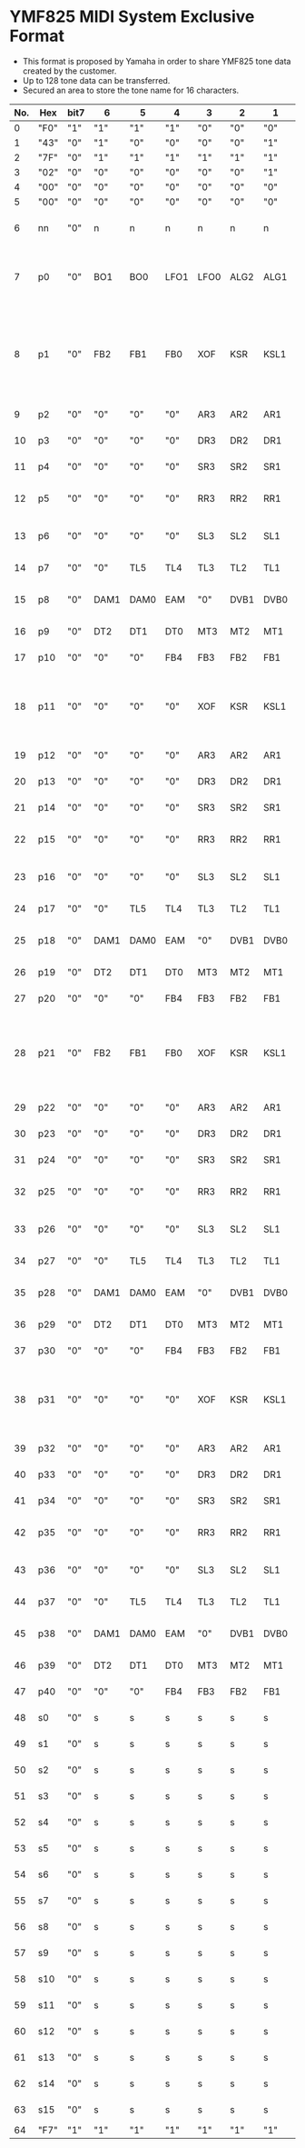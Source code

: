 # YMF825 MIDI System Exclusive Format

+ This format is proposed by Yamaha in order to share YMF825 tone data created by the customer.
+ Up to 128 tone data can be transferred.
+ Secured an area to store the tone name for 16 characters.


|No.|Hex|bit7|6|5|4|3|2|1|0|range|definition|notes|
|-|-|-|-|-|-|-|-|-|-|-|-|-|
|0|"F0"|"1"|"1"|"1"|"1"|"0"|"0"|"0"|"0"||||
|1|"43"|"0"|"1"|"0"|"0"|"0"|"0"|"1"|"1"||YAMAHA||
|2|"7F"|"0"|"1"|"1"|"1"|"1"|"1"|"1"|"1"||make,DIY ID||
|3|"02"|"0"|"0"|"0"|"0"|"0"|"0"|"1"|"0"||make,DIY ID||
|4|"00"|"0"|"0"|"0"|"0"|"0"|"0"|"0"|"0"||YMF825||
|5|"00"|"0"|"0"|"0"|"0"|"0"|"0"|"0"|"0"||(reserved)||
|6|nn|"0"|n|n|n|n|n|n|n|0 - 127|Program Change Number||
|7|p0|"0"|BO1|BO0|LFO1|LFO0|ALG2|ALG1|ALG0|0-3, 0-3, 0-7|Voice Common|Basic Octave/ LFO freq./ FM Algorithm|
|8|p1|"0"|FB2|FB1|FB0|XOF|KSR|KSL1|KSL0|0-7, 0/1, 0/1, 0-3|Op.1 Key Control| Feedback/ Ignore Note Off/Key Scale Sens./Key Scale Level|
|9|p2|"0"|"0"|"0"|"0"|AR3|AR2|AR1|AR0|0-15|Op.1 Attack Rate||
|10|p3|"0"|"0"|"0"|"0"|DR3|DR2|DR1|DR0|0-15|Op.1 Decay Rate||
|11|p4|"0"|"0"|"0"|"0"|SR3|SR2|SR1|SR0|0-15|Op.1 Sustain Rate ||
|12|p5|"0"|"0"|"0"|"0"|RR3|RR2|RR1|RR0|0-15|Op.1 Release Rate ||
|13|p6|"0"|"0"|"0"|"0"|SL3|SL2|SL1|SL0|0-15|Op.1 Sustain Level ||
|14|p7|"0"|"0"|TL5|TL4|TL3|TL2|TL1|TL0|0-63|Op.1 Total Level||
|15|p8|"0"|DAM1|DAM0|EAM|"0"|DVB1|DVB0|EVB|0-3,0/1,0-3,0/1|Op.1 Modulation||
|16|p9|"0"|DT2|DT1|DT0|MT3|MT2|MT1|MT0|0-7,0-15|Op.1 Pitch|Detune/ Multi|
|17|p10|"0"|"0"|"0"|FB4|FB3|FB2|FB1|FB0|0-15|Op.1 Wave Shape||
|18|p11|"0"|"0"|"0"|"0"|XOF|KSR|KSL1|KSL0|0/1,0/1,0-3|Op.2 Key Control| Ignore Note Off/ Key Scale Sens./Key Scale Level|
|19|p12|"0"|"0"|"0"|"0"|AR3|AR2|AR1|AR0|0-15|Op.2 Attack Rate||
|20|p13|"0"|"0"|"0"|"0"|DR3|DR2|DR1|DR0|0-15|Op.2 Decay Rate||
|21|p14|"0"|"0"|"0"|"0"|SR3|SR2|SR1|SR0|0-15|Op.2 Sustain Rate ||
|22|p15|"0"|"0"|"0"|"0"|RR3|RR2|RR1|RR0|0-15|Op.2 Release Rate ||
|23|p16|"0"|"0"|"0"|"0"|SL3|SL2|SL1|SL0|0-15|Op.2 Sustain Level ||
|24|p17|"0"|"0"|TL5|TL4|TL3|TL2|TL1|TL0|0-63|Op.2 Total Level||
|25|p18|"0"|DAM1|DAM0|EAM|"0"|DVB1|DVB0|EVB|0-3,0/1,0-3,0/1|Op.2 Modulation||
|26|p19|"0"|DT2|DT1|DT0|MT3|MT2|MT1|MT0|0-7,0-15|Op.2 Pitch|Detune/ Multi|
|27|p20|"0"|"0"|"0"|FB4|FB3|FB2|FB1|FB0|0-15|Op.2 Wave Shape||
|28|p21|"0"|FB2|FB1|FB0|XOF|KSR|KSL1|KSL0|0-7, 0/1, 0/1, 0-3|Op.3 Key Control|Feedback/ Ignore Note Off/ Key Scale Sens./ Key Scale Level|
|29|p22|"0"|"0"|"0"|"0"|AR3|AR2|AR1|AR0|0-15|Op.3 Attack Rate||
|30|p23|"0"|"0"|"0"|"0"|DR3|DR2|DR1|DR0|0-15|Op.3 Decay Rate||
|31|p24|"0"|"0"|"0"|"0"|SR3|SR2|SR1|SR0|0-15|Op.3 Sustain Rate||
|32|p25|"0"|"0"|"0"|"0"|RR3|RR2|RR1|RR0|0-15|Op.3 Release Rate||
|33|p26|"0"|"0"|"0"|"0"|SL3|SL2|SL1|SL0|0-15|Op.3 Sustain Level||
|34|p27|"0"|"0"|TL5|TL4|TL3|TL2|TL1|TL0|0-63|Op.3 Total Level||
|35|p28|"0"|DAM1|DAM0|EAM|"0"|DVB1|DVB0|EVB|0-3,0/1,0-3,0/1|Op.3 Modulation||
|36|p29|"0"|DT2|DT1|DT0|MT3|MT2|MT1|MT0|0-7,0-15|Op.3 Pitch|Detune/ Multi|
|37|p30|"0"|"0"|"0"|FB4|FB3|FB2|FB1|FB0|0-15|Op.3 Wave Shape||
|38|p31|"0"|"0"|"0"|"0"|XOF|KSR|KSL1|KSL0|0/1, 0/1, 0-3|Op.4 Key Control|Ignore Note Off/ Key Scale Sens./ Key Scale Level|
|39|p32|"0"|"0"|"0"|"0"|AR3|AR2|AR1|AR0|0-15|Op.4 Attack Rate||
|40|p33|"0"|"0"|"0"|"0"|DR3|DR2|DR1|DR0|0-15|Op.4 Decay Rate||
|41|p34|"0"|"0"|"0"|"0"|SR3|SR2|SR1|SR0|0-15|Op.4 Sustain Rate||
|42|p35|"0"|"0"|"0"|"0"|RR3|RR2|RR1|RR0|0-15|Op.4 Release Rate||
|43|p36|"0"|"0"|"0"|"0"|SL3|SL2|SL1|SL0|0-15|Op.4 Sustain Level||
|44|p37|"0"|"0"|TL5|TL4|TL3|TL2|TL1|TL0|0-63|Op.4 Total Level||
|45|p38|"0"|DAM1|DAM0|EAM|"0"|DVB1|DVB0|EVB|0-3,0/1,0-3,0/1|Op.4 Modulation||
|46|p39|"0"|DT2|DT1|DT0|MT3|MT2|MT1|MT0|0-7,0-15|Op.4 Pitch|Detune/ Multi|
|47|p40|"0"|"0"|"0"|FB4|FB3|FB2|FB1|FB0|0-15|Op.4 Wave Shape||
|48|s0|"0"|s|s|s|s|s|s|s|32-126|Character0|ASCII code|
|49|s1|"0"|s|s|s|s|s|s|s|32-126|Character1|ASCII code|
|50|s2|"0"|s|s|s|s|s|s|s|32-126|Character2|ASCII code|
|51|s3|"0"|s|s|s|s|s|s|s|32-126|Character3|ASCII code|
|52|s4|"0"|s|s|s|s|s|s|s|32-126|Character4|ASCII code|
|53|s5|"0"|s|s|s|s|s|s|s|32-126|Character5|ASCII code|
|54|s6|"0"|s|s|s|s|s|s|s|32-126|Character6|ASCII code|
|55|s7|"0"|s|s|s|s|s|s|s|32-126|Character7|ASCII code|
|56|s8|"0"|s|s|s|s|s|s|s|32-126|Character8|ASCII code|
|57|s9|"0"|s|s|s|s|s|s|s|32-126|Character9|ASCII code|
|58|s10|"0"|s|s|s|s|s|s|s|32-126|Character10|ASCII code|
|59|s11|"0"|s|s|s|s|s|s|s|32-126|Character11|ASCII code|
|60|s12|"0"|s|s|s|s|s|s|s|32-126|Character12|ASCII code|
|61|s13|"0"|s|s|s|s|s|s|s|32-126|Character13|ASCII code|
|62|s14|"0"|s|s|s|s|s|s|s|32-126|Character14|ASCII code|
|63|s15|"0"|s|s|s|s|s|s|s|32-126|Character15|ASCII code|
|64|"F7"|"1"|"1"|"1"|"1"|"1"|"1"|"1"|"0"|||||


